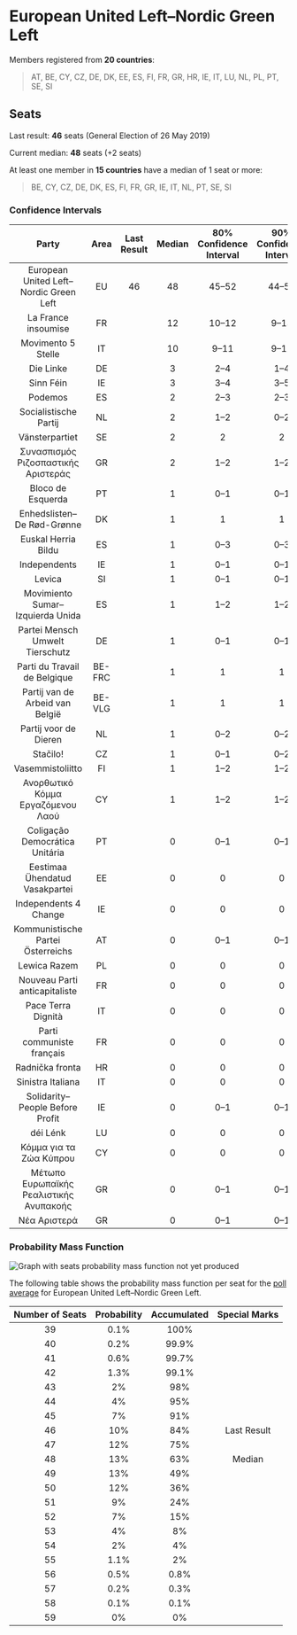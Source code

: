 # European United Left–Nordic Green Left

Members registered from **20 countries**:

> AT, BE, CY, CZ, DE, DK, EE, ES, FI, FR, GR, HR, IE, IT, LU, NL, PL, PT, SE, SI

## Seats

Last result: **46** seats (General Election of 26 May 2019)

Current median: **48** seats (+2 seats)

At least one member in **15 countries** have a median of 1 seat or more:

> BE, CY, CZ, DE, DK, ES, FI, FR, GR, IE, IT, NL, PT, SE, SI

### Confidence Intervals

| Party | Area | Last Result | Median | 80% Confidence Interval | 90% Confidence Interval | 95% Confidence Interval | 99% Confidence Interval |
|:-----:|:----:|:-----------:|:------:|:-----------------------:|:-----------------------:|:-----------------------:|:-----------------------:|
| European United Left–Nordic Green Left | EU | 46 | 48 | 45–52 | 44–53 | 43–54 | 41–56 |
| La France insoumise | FR | | 12 | 10–12 | 9–13 | 9–13 | 8–14 |
| Movimento 5 Stelle | IT | | 10 | 9–11 | 9–12 | 8–12 | 8–13 |
| Die Linke | DE | | 3 | 2–4 | 1–4 | 1–4 | 1–5 |
| Sinn Féin | IE | | 3 | 3–4 | 3–5 | 3–5 | 3–5 |
| Podemos | ES | | 2 | 2–3 | 2–3 | 1–4 | 1–4 |
| Socialistische Partij | NL | | 2 | 1–2 | 0–2 | 0–2 | 0–2 |
| Vänsterpartiet | SE | | 2 | 2 | 2 | 1–2 | 1–2 |
| Συνασπισμός Ριζοσπαστικής Αριστεράς | GR | | 2 | 1–2 | 1–2 | 1–2 | 1–3 |
| Bloco de Esquerda | PT | | 1 | 0–1 | 0–1 | 0–1 | 0–2 |
| Enhedslisten–De Rød-Grønne | DK | | 1 | 1 | 1 | 1 | 1–2 |
| Euskal Herria Bildu | ES | | 1 | 0–3 | 0–3 | 0–3 | 0–4 |
| Independents | IE | | 1 | 0–1 | 0–1 | 0–1 | 0–1 |
| Levica | SI | | 1 | 0–1 | 0–1 | 0–1 | 0–1 |
| Movimiento Sumar–Izquierda Unida | ES | | 1 | 1–2 | 1–2 | 1–2 | 0–2 |
| Partei Mensch Umwelt Tierschutz | DE | | 1 | 0–1 | 0–1 | 0–1 | 0–2 |
| Parti du Travail de Belgique | BE-FRC | | 1 | 1 | 1 | 1 | 1–2 |
| Partij van de Arbeid van België | BE-VLG | | 1 | 1 | 1 | 1 | 0–1 |
| Partij voor de Dieren | NL | | 1 | 0–2 | 0–2 | 0–2 | 0–2 |
| Stačilo! | CZ | | 1 | 0–1 | 0–2 | 0–2 | 0–2 |
| Vasemmistoliitto | FI | | 1 | 1–2 | 1–2 | 1–2 | 1–2 |
| Ανορθωτικό Κόμμα Εργαζόμενου Λαού | CY | | 1 | 1–2 | 1–2 | 1–2 | 1–2 |
| Coligação Democrática Unitária | PT | | 0 | 0–1 | 0–1 | 0–1 | 0–1 |
| Eestimaa Ühendatud Vasakpartei | EE | | 0 | 0 | 0 | 0 | 0 |
| Independents 4 Change | IE | | 0 | 0 | 0 | 0 | 0–1 |
| Kommunistische Partei Österreichs | AT | | 0 | 0–1 | 0–1 | 0–1 | 0–1 |
| Lewica Razem | PL | | 0 | 0 | 0 | 0 | 0 |
| Nouveau Parti anticapitaliste | FR | | 0 | 0 | 0 | 0 | 0 |
| Pace Terra Dignità | IT | | 0 | 0 | 0 | 0 | 0 |
| Parti communiste français | FR | | 0 | 0 | 0 | 0 | 0 |
| Radnička fronta | HR | | 0 | 0 | 0 | 0 | 0 |
| Sinistra Italiana | IT | | 0 | 0 | 0 | 0 | 0 |
| Solidarity–People Before Profit | IE | | 0 | 0–1 | 0–1 | 0–1 | 0–1 |
| déi Lénk | LU | | 0 | 0 | 0 | 0 | 0 |
| Κόμμα για τα Ζώα Κύπρου | CY | | 0 | 0 | 0 | 0 | 0 |
| Μέτωπο Ευρωπαϊκής Ρεαλιστικής Ανυπακοής | GR | | 0 | 0–1 | 0–1 | 0–1 | 0–1 |
| Νέα Αριστερά | GR | | 0 | 0–1 | 0–1 | 0–1 | 0–1 |

### Probability Mass Function

![Graph with seats probability mass function not yet produced](average-2024-12-31-seats-pmf-europeanunitedleft–nordicgreenleft.png "Seats Probability Mass Function")

The following table shows the probability mass function per seat for the [poll average](average-2024-12-31.html) for European United Left–Nordic Green Left.

| Number of Seats | Probability | Accumulated | Special Marks |
|:---------------:|:-----------:|:-----------:|:-------------:|
| 39 | 0.1% | 100% |  |
| 40 | 0.2% | 99.9% |  |
| 41 | 0.6% | 99.7% |  |
| 42 | 1.3% | 99.1% |  |
| 43 | 2% | 98% |  |
| 44 | 4% | 95% |  |
| 45 | 7% | 91% |  |
| 46 | 10% | 84% | Last Result |
| 47 | 12% | 75% |  |
| 48 | 13% | 63% | Median |
| 49 | 13% | 49% |  |
| 50 | 12% | 36% |  |
| 51 | 9% | 24% |  |
| 52 | 7% | 15% |  |
| 53 | 4% | 8% |  |
| 54 | 2% | 4% |  |
| 55 | 1.1% | 2% |  |
| 56 | 0.5% | 0.8% |  |
| 57 | 0.2% | 0.3% |  |
| 58 | 0.1% | 0.1% |  |
| 59 | 0% | 0% |  |


